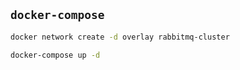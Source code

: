 

## `docker-compose`

```bash
docker network create -d overlay rabbitmq-cluster
```

```bash
docker-compose up -d
```

